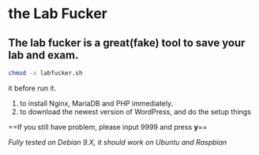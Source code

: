 # the Lab Fucker

## The lab fucker is a great(fake) tool to save your lab and exam.

```bash
chmod -x labfucker.sh
```

it before run it.

1. to install Nginx, MariaDB and PHP immediately.
2. to download the newest version of WordPress, and do the setup things

==If you still have problem, please input 9999 and press **y**==

*Fully tested on Debian 9.X, it should work on Ubuntu and Raspbian*